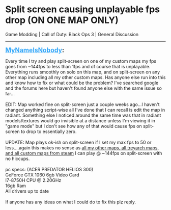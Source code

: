 # Split screen causing unplayable fps drop (ON ONE MAP ONLY)
Game Modding | Call of Duty: Black Ops 3 | General Discussion

---
<strong style="font-size: 1.4em;"><span style="text-decoration: underline;text-decoration-color: #34a7f9;"><span style="color:#34a7f9;">MyNameIsNobody</span></span>:</strong>

<p>Every time I try and play split-screen on one of my custom maps my fps goes from ~144fps to less than 1fps and of course that is unplayable. Everything runs smoothly on solo on this map, and on split-screen on any other map including all my other custom maps. Has anyone else run into this and know how to fix or what could be the problem? I&#39;ve searched google and the forums here but haven&#39;t found anyone else with the same issue so far...<br /><br />EDIT: Map worked fine on split-screen just a couple weeks ago...I haven&#39;t changed anything script-wise all I&#39;ve done that I can recall is edit the map in radiant. Something else I noticed around the same time was that in radiant models/textures would go invisible at a distance unless I&#39;m viewing it in &quot;game mode&quot; but I don&#39;t see how any of that would cause fps on split-screen to drop to essentially zero.<br /><br />UPDATE: Map plays ok-ish on split-screen if I set my max fps to 50 or less....again this makes no sense as <span style="text-decoration: underline">all my other maps, all treyarch maps, and all custom maps from steam</span> I can play @ ~144fps on split-screen with no hiccups. <br /><br />pc specs: (ACER PREDATOR HELIOS 300)<br />GeForce GTX 1060 6gb Video Card<br />I7-8750H CPU @ 2.20GHz<br />16gb Ram<br />All drivers up to date<br /><br />If anyone has any ideas on what I could do to fix this plz reply.</p>
